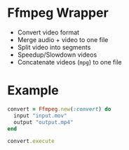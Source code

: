 # Ffmpeg Wrapper

- Convert video format
- Merge audio + video to one file
- Split video into segments
- Speedup/Slowdown videos
- Concatenate videos (`mpg`) to one file

# Example

```ruby
convert = Ffmpeg.new(:convert) do
  input "input.mov"
  output "output.mp4"
end

convert.execute
```
